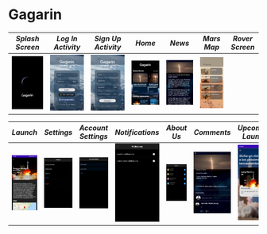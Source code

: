 # Gagarin
*Splash Screen* | *Log In Activity* | *Sign Up Activity* | *Home* | *News* | *Mars Map* | *Rover Screen*
--------------|-----------------|------------------|---------------|---------------|---------------|-----------------
![Splash Screen](/img/SplashScreen.png) | ![Log In Activity](/img/Login.png) | ![Sign Up Activity](/img/SignUp.png) | ![Home](/img/Home.png) | ![News](/img/News.png) | ![Rover Sreen](/img/RoverScreen.png) 


*Launch* | *Settings* | *Account Settings* | *Notifications* | *About Us* | *Comments* | *Upcoming Launch* 
-----------------|-----------------|-----------------|-----------------|-----------------|-----------------|-----------------
![Launch](/img/Launch.png) | ![Settings](/img/Settings.png) | ![Account Settings](/img/AccountSettings.png) | ![Notifications](/img/Notifications.png) | ![About Us](/img/AboutUs.png) | ![Comments](/img/Comments.png) | ![Upcoming Launch](/img/ProxLanzamientos.png)